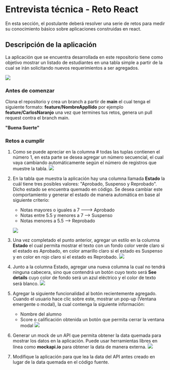 # Entrevista técnica - Reto React

En esta sección, el postulante deberá resolver una serie de retos para medir su conocimiento básico sobre aplicaciones construidas en react.

## **Descripción de la aplicación**

La aplicación que se encuentra desarrollada en este repositorio tiene como objetivo mostrar un listado de estudiantes en una tabla simple a partir de la cual se irán solicitando nuevos requerimientos a ser agregados.

[![](https://github.com/sajaramillo/Interview/blob/main/React/Images/reto0.png)](https://github.com/sajaramillo/Interview/blob/main/React/Images/reto0.png)

### Antes de comenzar
Clona el repositorio y crea un branch a partir de **main** el cual tenga el siguiente formato: **feature/NombreAppllido** por ejemplo **feature/CarlosNaranjo** una vez que termines tus retos, genera un pull request contra el branch main.

**"Buena Suerte"**

### **Retos a cumplir**

1. Como se puede apreciar en la columna # todas las tuplas contienen el número 1, en esta parte se desea agregar un número secuencial, el cual vaya cambiando automáticamente según el número de registros que muestre la tabla. [![](https://github.com/sajaramillo/Interview/blob/main/React/Images/reto1.png)](https://github.com/sajaramillo/Interview/blob/main/React/Images/reto1.png)
2. En la tabla que muestra la aplicación hay una columna llamada **Estado** la cuál tiene tres posibles valores: "Aprobado, Suspenso y Reprobado". Dicho estado se encuentra quemado en código. Se desea cambiar este comportamiento y generar el estado de manera automática en base al siguiente criterio:
	- Notas mayores o iguales a 7 ---> Aprobado
	- Notas entre 5.5 y menores a 7 --> Suspenso
	- Notas menores a 5.5 --> Reprobado 
	
	[![](https://github.com/sajaramillo/Interview/blob/main/React/Images/reto2.png)](https://github.com/sajaramillo/Interview/blob/main/React/Images/reto2.png)
3. Una vez completado el punto anterior, agregar un estilo en la columna **Estado** el cual permita mostrar el texto con un fondo color verde claro si el estado es Aprobado, en color amarillo claro si el estado es Suspenso y en color en rojo claro si el estado es Reprobado. [![](https://github.com/sajaramillo/Interview/blob/main/React/Images/reto3.png)](https://github.com/sajaramillo/Interview/blob/main/React/Images/reto3.png)
4. Junto a la columna Estado, agregar una nueva columna la cual no tendrá ninguna cabecera, sino que contendrá un botón cuyo texto será **See details** cuyo color de fondo será un azul eléctrico y el color de texto será blanco. [![](https://github.com/sajaramillo/Interview/blob/main/React/Images/reto4.png)](https://github.com/sajaramillo/Interview/blob/main/React/Images/reto4.png)
5. Agregar la siguiente funcionalidad al botón recientemente agregado. Cuando el usuario hace clic sobre este, mostrar un pop-up (Ventana emergente o modal), la cual contenga la siguiente información:
	- Nombre del alumno
	- Score o calificación obtenida
	 un botón que permita cerrar la ventana modal [![](https://github.com/sajaramillo/Interview/blob/main/React/Images/reto5.png)](https://github.com/sajaramillo/Interview/blob/main/React/Images/reto5.png)
6. Generar un mock de un API que permita obtener la data quemada para mostrar los datos en la aplicación. Puede usar herramientas libres en línea como **mockapi.io** para obtener la data de manera externa. [![](https://github.com/sajaramillo/Interview/blob/main/React/Images/reto6.png)](https://github.com/sajaramillo/Interview/blob/main/React/Images/reto6.png)
7. Modifique la aplicación para que lea la data del API antes creado en lugar de la data quemada en el código fuente.

